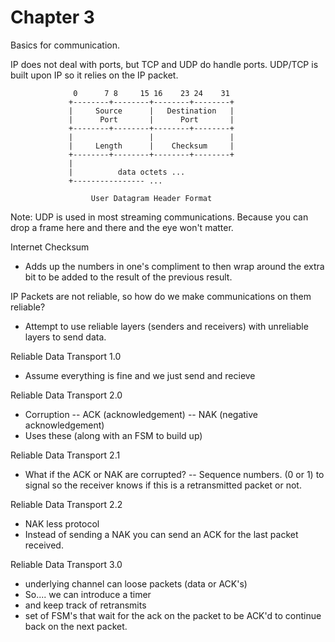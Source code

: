 # Chapter 3

Basics for communication.

IP does not deal with ports, but TCP and UDP do handle ports. UDP/TCP is built upon IP so it relies on the IP packet.


                  0      7 8     15 16    23 24    31
                 +--------+--------+--------+--------+
                 |     Source      |   Destination   |
                 |      Port       |      Port       |
                 +--------+--------+--------+--------+
                 |                 |                 |
                 |     Length      |    Checksum     |
                 +--------+--------+--------+--------+
                 |
                 |          data octets ...
                 +---------------- ...

                      User Datagram Header Format

Note: UDP is used in most streaming communications. Because you can drop a frame here and there and the eye won't matter.

Internet Checksum
- Adds up the numbers in one's compliment to then wrap around the extra bit to be added to the result of the previous result.

IP Packets are not reliable, so how do we make communications on them reliable?
- Attempt to use reliable layers (senders and receivers) with unreliable layers to send data.

Reliable Data Transport 1.0
- Assume everything is fine and we just send and recieve

Reliable Data Transport 2.0
- Corruption
-- ACK (acknowledgement)
-- NAK (negative acknowledgement)
- Uses these (along with an FSM to build up)

Reliable Data Transport 2.1
- What if the ACK or NAK are corrupted?
-- Sequence numbers. (0 or 1) to signal so the receiver knows if this is a retransmitted packet or not.

Reliable Data Transport 2.2
- NAK less protocol
- Instead of sending a NAK you can send an ACK for the last packet received.

Reliable Data Transport 3.0
- underlying channel can loose packets (data or ACK's)
- So.... we can introduce a timer
- and keep track of retransmits
- set of FSM's that wait for the ack on the packet to be ACK'd to continue back on the next packet.

